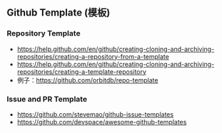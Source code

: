 ## Github Template (模板)

### Repository Template

- https://help.github.com/en/github/creating-cloning-and-archiving-repositories/creating-a-repository-from-a-template
- https://help.github.com/en/github/creating-cloning-and-archiving-repositories/creating-a-template-repository
- 例子：https://github.com/orbitdb/repo-template

### Issue and PR Template

- https://github.com/stevemao/github-issue-templates
- https://github.com/devspace/awesome-github-templates
